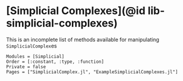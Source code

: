 # [Simplicial Complexes](@id lib-simplicial-complexes)

This is an incomplete list of methods available for manipulating `SimplicialComplex`es

```@autodocs
Modules = [Simplicial]
Order = [:constant, :type, :function]
Private = false
Pages = ["SimplicialComplex.jl", "ExampleSimplicialComplexes.jl"]
```
